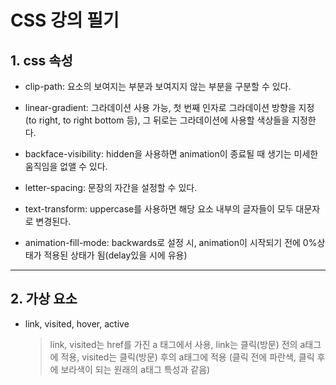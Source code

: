 # CSS 강의 필기

## 1. css 속성

- clip-path: 요소의 보여지는 부분과 보여지지 않는 부분을 구분할 수 있다.

- linear-gradient: 그라데이션 사용 가능, 첫 번째 인자로 그라데이션 방향을 지정 (to right, to right bottom 등), 그 뒤로는 그라데이션에 사용할 색상들을 지정한다.

- backface-visibility: hidden을 사용하면 animation이 종료될 때 생기는 미세한 움직임을 없앨 수 있다.

- letter-spacing: 문장의 자간을 설정할 수 있다.

- text-transform: uppercase를 사용하면 해당 요소 내부의 글자들이 모두 대문자로 변경된다.

- animation-fill-mode: backwards로 설정 시, animation이 시작되기 전에 0%상태가 적용된 상태가 됨(delay있을 시에 유용)

---

## 2. 가상 요소

- link, visited, hover, active
  > link, visited는 href를 가진 a 태그에서 사용, link는 클릭(방문) 전의 a태그에 적용, visited는 클릭(방문) 후의 a태그에 적용 (클릭 전에 파란색, 클릭 후에 보라색이 되는 원래의 a태그 특성과 같음)
